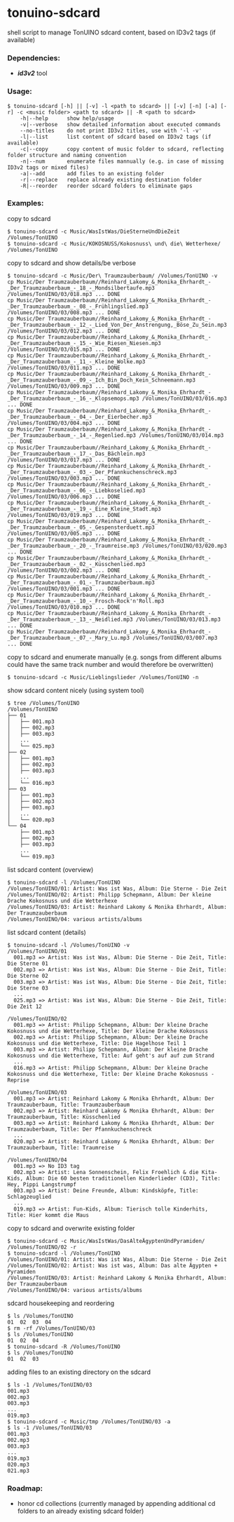# tonuino-sdcard
shell script to manage TonUINO sdcard content, based on ID3v2 tags (if available)

### Dependencies:

* *__id3v2__* tool

### Usage:

    $ tonuino-sdcard [-h] || [-v] -l <path to sdcard> || [-v] [-n] [-a] [-r] -c <music folder> <path to sdcard> || -R <path to sdcard>
        -h|--help      show help/usage
        -v|--verbose   show detailed information about executed commands
        --no-titles    do not print ID3v2 titles, use with '-l -v'
        -l|--list      list content of sdcard based on ID3v2 tags (if available)
        -c|--copy      copy content of music folder to sdcard, reflecting folder structure and naming convention
        -n|--num       enumerate files mannually (e.g. in case of missing ID3v2 tags or mixed files)
        -a|--add       add files to an existing folder
        -r|--replace   replace already existing destination folder
        -R|--reorder   reorder sdcard folders to eliminate gaps

### Examples:

copy to sdcard

    $ tonuino-sdcard -c Music/WasIstWas/DieSterneUndDieZeit /Volumes/TonUINO
    $ tonuino-sdcard -c Music/KOKOSNUSS/Kokosnuss\ und\ die\ Wetterhexe/ /Volumes/TonUINO

copy to sdcard and show details/be verbose

    $ tonuino-sdcard -c Music/Der\ Traumzauberbaum/ /Volumes/TonUINO -v
    cp Music/Der Traumzauberbaum//Reinhard_Lakomy_&_Monika_Ehrhardt_-_Der_Traumzauberbaum_-_18_-_Mondsilbertaufe.mp3 /Volumes/TonUINO/03/018.mp3 ... DONE
    cp Music/Der Traumzauberbaum//Reinhard_Lakomy_&_Monika_Ehrhardt_-_Der_Traumzauberbaum_-_08_-_Frühlingslied.mp3 /Volumes/TonUINO/03/008.mp3 ... DONE
    cp Music/Der Traumzauberbaum//Reinhard_Lakomy_&_Monika_Ehrhardt_-_Der_Traumzauberbaum_-_12_-_Lied_Von_Der_Anstrengung,_Böse_Zu_Sein.mp3 /Volumes/TonUINO/03/012.mp3 ... DONE
    cp Music/Der Traumzauberbaum//Reinhard_Lakomy_&_Monika_Ehrhardt_-_Der_Traumzauberbaum_-_15_-_Wie_Riesen_Niesen.mp3 /Volumes/TonUINO/03/015.mp3 ... DONE
    cp Music/Der Traumzauberbaum//Reinhard_Lakomy_&_Monika_Ehrhardt_-_Der_Traumzauberbaum_-_11_-_Kleine_Wolke.mp3 /Volumes/TonUINO/03/011.mp3 ... DONE
    cp Music/Der Traumzauberbaum//Reinhard_Lakomy_&_Monika_Ehrhardt_-_Der_Traumzauberbaum_-_09_-_Ich_Bin_Doch_Kein_Schneemann.mp3 /Volumes/TonUINO/03/009.mp3 ... DONE
    cp Music/Der Traumzauberbaum//Reinhard_Lakomy_&_Monika_Ehrhardt_-_Der_Traumzauberbaum_-_16_-_Klopsemops.mp3 /Volumes/TonUINO/03/016.mp3 ... DONE
    cp Music/Der Traumzauberbaum//Reinhard_Lakomy_&_Monika_Ehrhardt_-_Der_Traumzauberbaum_-_04_-_Der_Eierbecher.mp3 /Volumes/TonUINO/03/004.mp3 ... DONE
    cp Music/Der Traumzauberbaum//Reinhard_Lakomy_&_Monika_Ehrhardt_-_Der_Traumzauberbaum_-_14_-_Regenlied.mp3 /Volumes/TonUINO/03/014.mp3 ... DONE
    cp Music/Der Traumzauberbaum//Reinhard_Lakomy_&_Monika_Ehrhardt_-_Der_Traumzauberbaum_-_17_-_Das_Bächlein.mp3 /Volumes/TonUINO/03/017.mp3 ... DONE
    cp Music/Der Traumzauberbaum//Reinhard_Lakomy_&_Monika_Ehrhardt_-_Der_Traumzauberbaum_-_03_-_Der_Pfannkuchenschreck.mp3 /Volumes/TonUINO/03/003.mp3 ... DONE
    cp Music/Der Traumzauberbaum//Reinhard_Lakomy_&_Monika_Ehrhardt_-_Der_Traumzauberbaum_-_06_-_Liebkoselied.mp3 /Volumes/TonUINO/03/006.mp3 ... DONE
    cp Music/Der Traumzauberbaum//Reinhard_Lakomy_&_Monika_Ehrhardt_-_Der_Traumzauberbaum_-_19_-_Eine_Kleine_Stadt.mp3 /Volumes/TonUINO/03/019.mp3 ... DONE
    cp Music/Der Traumzauberbaum//Reinhard_Lakomy_&_Monika_Ehrhardt_-_Der_Traumzauberbaum_-_05_-_Gespensterduett.mp3 /Volumes/TonUINO/03/005.mp3 ... DONE
    cp Music/Der Traumzauberbaum//Reinhard_Lakomy_&_Monika_Ehrhardt_-_Der_Traumzauberbaum_-_20_-_Traumreise.mp3 /Volumes/TonUINO/03/020.mp3 ... DONE
    cp Music/Der Traumzauberbaum//Reinhard_Lakomy_&_Monika_Ehrhardt_-_Der_Traumzauberbaum_-_02_-_Küsschenlied.mp3 /Volumes/TonUINO/03/002.mp3 ... DONE
    cp Music/Der Traumzauberbaum//Reinhard_Lakomy_&_Monika_Ehrhardt_-_Der_Traumzauberbaum_-_01_-_Traumzauberbaum.mp3 /Volumes/TonUINO/03/001.mp3 ... DONE
    cp Music/Der Traumzauberbaum//Reinhard_Lakomy_&_Monika_Ehrhardt_-_Der_Traumzauberbaum_-_10_-_Frosch-Rock'n'Roll.mp3 /Volumes/TonUINO/03/010.mp3 ... DONE
    cp Music/Der Traumzauberbaum//Reinhard_Lakomy_&_Monika_Ehrhardt_-_Der_Traumzauberbaum_-_13_-_Neidlied.mp3 /Volumes/TonUINO/03/013.mp3 ... DONE
    cp Music/Der Traumzauberbaum//Reinhard_Lakomy_&_Monika_Ehrhardt_-_Der_Traumzauberbaum_-_07_-_Mary_Lu.mp3 /Volumes/TonUINO/03/007.mp3 ... DONE

copy to sdcard and enumerate manually (e.g. songs from different albums could have the same track number and would therefore be overwritten)

    $ tonuino-sdcard -c Music/Lieblingslieder /Volumes/TonUINO -n

show sdcard content nicely (using system tool)

    $ tree /Volumes/TonUINO
    /Volumes/TonUINO
    ├── 01
    │   ├── 001.mp3
    │   ├── 002.mp3
    │   ├── 003.mp3
    │   ...
    │   └── 025.mp3
    ├── 02
    │   ├── 001.mp3
    │   ├── 002.mp3
    │   ├── 003.mp3
    │   ...
    │   └── 016.mp3
    ├── 03
    │   ├── 001.mp3
    │   ├── 002.mp3
    │   ├── 003.mp3
    │   ...
    │   └── 020.mp3
    └── 04
        ├── 001.mp3
        ├── 002.mp3
        ├── 003.mp3
        ...
        └── 019.mp3

list sdcard content (overview)

    $ tonuino-sdcard -l /Volumes/TonUINO
    /Volumes/TonUINO/01: Artist: Was ist Was, Album: Die Sterne - Die Zeit
    /Volumes/TonUINO/02: Artist: Philipp Schepmann, Album: Der kleine Drache Kokosnuss und die Wetterhexe
    /Volumes/TonUINO/03: Artist: Reinhard Lakomy & Monika Ehrhardt, Album: Der Traumzauberbaum
    /Volumes/TonUINO/04: various artists/albums

list sdcard content (details)

    $ tonuino-sdcard -l /Volumes/TonUINO -v
    /Volumes/TonUINO/01
      001.mp3 => Artist: Was ist Was, Album: Die Sterne - Die Zeit, Title: Die Sterne 01
      002.mp3 => Artist: Was ist Was, Album: Die Sterne - Die Zeit, Title: Die Sterne 02
      003.mp3 => Artist: Was ist Was, Album: Die Sterne - Die Zeit, Title: Die Sterne 03
      ...
      025.mp3 => Artist: Was ist Was, Album: Die Sterne - Die Zeit, Title: Die Zeit 12

    /Volumes/TonUINO/02
      001.mp3 => Artist: Philipp Schepmann, Album: Der kleine Drache Kokosnuss und die Wetterhexe, Title: Der kleine Drache Kokosnuss
      002.mp3 => Artist: Philipp Schepmann, Album: Der kleine Drache Kokosnuss und die Wetterhexe, Title: Die Hagelhose Teil 1
      003.mp3 => Artist: Philipp Schepmann, Album: Der kleine Drache Kokosnuss und die Wetterhexe, Title: Auf geht's auf auf zum Strand
      ...
      016.mp3 => Artist: Philipp Schepmann, Album: Der kleine Drache Kokosnuss und die Wetterhexe, Title: Der kleine Drache Kokosnuss - Reprise

    /Volumes/TonUINO/03
      001.mp3 => Artist: Reinhard Lakomy & Monika Ehrhardt, Album: Der Traumzauberbaum, Title: Traumzauberbaum
      002.mp3 => Artist: Reinhard Lakomy & Monika Ehrhardt, Album: Der Traumzauberbaum, Title: Küsschenlied
      003.mp3 => Artist: Reinhard Lakomy & Monika Ehrhardt, Album: Der Traumzauberbaum, Title: Der Pfannkuchenschreck
      ...
      020.mp3 => Artist: Reinhard Lakomy & Monika Ehrhardt, Album: Der Traumzauberbaum, Title: Traumreise

    /Volumes/TonUINO/04
      001.mp3 => No ID3 tag
      002.mp3 => Artist: Lena Sonnenschein, Felix Froehlich & die Kita-Kids, Album: Die 60 besten traditionellen Kinderlieder (CD3), Title: Hey, Pippi Langstrumpf
      003.mp3 => Artist: Deine Freunde, Album: Kindsköpfe, Title: Schlagzeuglied
      ...
      019.mp3 => Artist: Fun-Kids, Album: Tierisch tolle Kinderhits, Title: Hier kommt die Maus

copy to sdcard and overwrite existing folder

    $ tonuino-sdcard -c Music/WasIstWas/DasAlteÄgyptenUndPyramiden/ /Volumes/TonUINO/02 -r
    $ tonuino-sdcard -l /Volumes/TonUINO
    /Volumes/TonUINO/01: Artist: Was ist Was, Album: Die Sterne - Die Zeit
    /Volumes/TonUINO/02: Artist: Was ist was, Album: Das alte Ägypten + Pyramiden
    /Volumes/TonUINO/03: Artist: Reinhard Lakomy & Monika Ehrhardt, Album: Der Traumzauberbaum
    /Volumes/TonUINO/04: various artists/albums

sdcard housekeeping and reordering

    $ ls /Volumes/TonUINO
    01	02	03	04
    $ rm -rf /Volumes/TonUINO/03
    $ ls /Volumes/TonUINO
    01	02	04
    $ tonuino-sdcard -R /Volumes/TonUINO
    $ ls /Volumes/TonUINO
    01	02	03

adding files to an existing directory on the sdcard

    $ ls -1 /Volumes/TonUINO/03
    001.mp3
    002.mp3
    003.mp3
    ...
    019.mp3
    $ tonuino-sdcard -c Music/tmp /Volumes/TonUINO/03 -a
    $ ls -1 /Volumes/TonUINO/03
    001.mp3
    002.mp3
    003.mp3
    ...
    019.mp3
    020.mp3
    021.mp3

### Roadmap:

* honor cd collections (currently managed by appending additional cd folders to an already existing sdcard folder)
